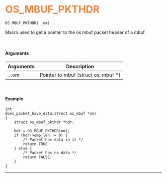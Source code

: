 ## <font color="#F2853F" style="font-size:24pt">OS_MBUF_PKTHDR</font>

```no-highlight
OS_MBUF_PKTHDR(__om)
```

Macro used to get a pointer to the os mbuf packet header of a mbuf.


<br>


#### Arguments

| Arguments | Description |
|-----------|-------------|
| __om |  Pointer to mbuf (struct os_mbuf *)  |


<br>

#### Example

```no-highlight
int
does_packet_have_data(struct os_mbuf *om)
{
    struct os_mbuf_pkthdr *hdr;

    hdr = OS_MBUF_PKTHDR(om);
    if (hdr->omp_len != 0) {
    	/* Packet has data in it */
    	return TRUE
    } else {
        /* Packet has no data */
        return FALSE;
    }
}
```

---------------------

